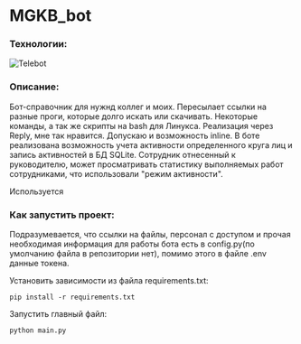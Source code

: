 ﻿# MGKB_bot
### Технологии:
![Telebot](https://img.shields.io/badge/Telebot-4.4.0-green)

### Описание:
Бот-справочник для нужнд коллег и моих. Пересылает ссылки на разные проги, которые долго искать или скачивать. Некоторые команды, а так же скрипты на bash для Линукса. Реализация через Reply, мне так нравится. Допускаю и возможность inline. В боте реализована возможность учета активности определенного круга лиц и запись активностей в БД SQLite. Сотрудник отнесенный к руководителю, может просматривать статистику выполняемых работ сотрудниками, что использовали "режим активности".

Используется 


### Как запустить проект:
Подразумевается, что ссылки на файлы, персонал с доступом и прочая необходимая информация для работы бота есть в config.py(по умолчанию файла в репозитории нет), помимо этого в файле .env данные токена.

Установить зависимости из файла requirements.txt:
```
pip install -r requirements.txt
```

Запустить главный файл:
```
python main.py
```
